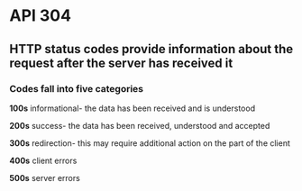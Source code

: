 # API 304

## HTTP status codes provide information about the request after the server has received it

### Codes fall into five categories

**100s**
informational- the data has been received and is understood


**200s**
success- the data has been received, understood and accepted


**300s**
redirection- this may require additional action on the part of the client


**400s**
client errors


**500s**
server errors



